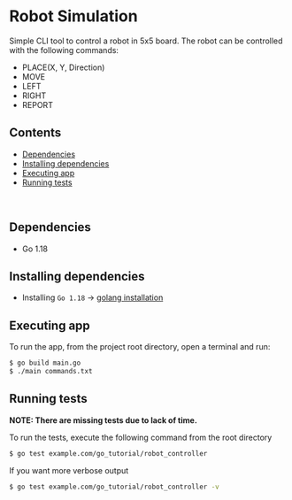 # Robot Simulation
Simple CLI tool to control a robot in 5x5 board.
The robot can be controlled with the following commands:
- PLACE(X, Y, Direction)
- MOVE
- LEFT
- RIGHT
- REPORT


## Contents
- [Dependencies](#dependencies)
- [Installing dependencies](#installing-dependencies)
- [Executing app](#executing-app)
- [Running tests](#running-tests)

<br>

## Dependencies
- Go 1.18

## Installing dependencies
- Installing `Go 1.18` -> [golang installation](https://go.dev/doc/install)

## Executing app
To run the app, from the project root directory, open a terminal and run:
```bash
$ go build main.go
$ ./main commands.txt
```

## Running tests
**NOTE: There are missing tests due to lack of time.**

To run the tests, execute the following command from the root directory
```bash
$ go test example.com/go_tutorial/robot_controller
```

If you want more verbose output
```bash
$ go test example.com/go_tutorial/robot_controller -v
```
